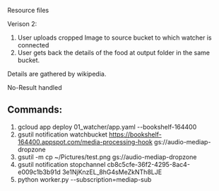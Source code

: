 Resource files

Verison 2:
1. User uploads cropped Image to source bucket to which watcher is connected
2. User gets back the details of the food at output folder in the same bucket.

Details are gathered by wikipedia.

No-Result handled

Commands:
---------
1. gcloud app deploy 01_watcher/app.yaml --bookshelf-164400
2. gsutil notification watchbucket https://bookshelf-164400.appspot.com/media-processing-hook gs://audio-mediap-dropzone
3. gsutil -m cp ~/Pictures/test.png gs://audio-mediap-dropzone
4. gsutil notification stopchannel cb8c5cfe-36f2-4295-8ac4-e009c1b3b91d 3e1NjKnzEL_8hG4sMeZkNTh8LJE
5. python worker.py --subscription=mediap-sub

